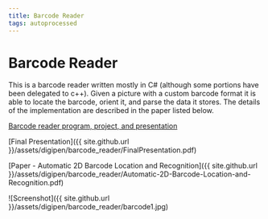 ```yaml
---
title: Barcode Reader
tags: autoprocessed
---
```


# Barcode Reader

This is a barcode reader written mostly in C# (although some portions have been delegated to c++). Given a picture with a custom barcode format it is able to locate the barcode, orient it, and parse the data it stores. The details of the implementation are described in the paper listed below.

[Barcode reader program, project, and presentation](https://students.digipen.edu/~pmartin/projects/barcode/BarcodeParser.zip)

[Final Presentation]({{ site.github.url }}/assets/digipen/barcode_reader/FinalPresentation.pdf)

[Paper - Automatic 2D Barcode Location and Recognition]({{ site.github.url }}/assets/digipen/barcode_reader/Automatic-2D-Barcode-Location-and-Recognition.pdf)

![Screenshot]({{ site.github.url }}/assets/digipen/barcode_reader/barcode1.jpg)